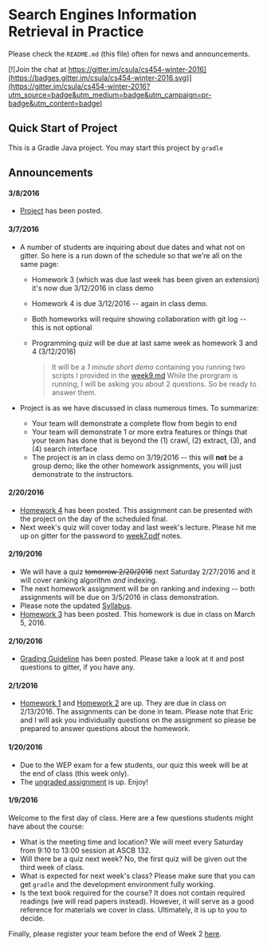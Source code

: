 # Search Engines Information Retrieval in Practice

Please check the `README.md` (this file) often for news and announcements.

[![Join the chat at https://gitter.im/csula/cs454-winter-2016](https://badges.gitter.im/csula/cs454-winter-2016.svg)](https://gitter.im/csula/cs454-winter-2016?utm_source=badge&utm_medium=badge&utm_campaign=pr-badge&utm_content=badge)

## Quick Start of Project

This is a Gradle Java project. You may start this project by `gradle`

## Announcements

#### 3/8/2016

* [Project](notes/project.md) has been posted.

#### 3/7/2016

* A number of students are inquiring about due dates and what not on gitter.  So here is a run down of the schedule so that we're all on the same page:

  * Homework 3 (which was due last week has been given an extension) it's now due 3/12/2016 in class demo 

  * Homework 4 is due 3/12/2016 -- again in class demo.

  * Both homeworks will require showing collaboration with git log -- this is not optional
 
  * Programming quiz will be due at last same week as homework 3 and 4 (3/12/2016)  
  
     > It will be a *1 minute short demo* containing you running two scripts I provided in the [week9.md](notes/week9.md)
     > While the prorgram is running, I will be asking you about 2 questions. So be ready to answer them.

* Project is as we have discussed in class numerous times.  To summarize:

  * Your team will demonstrate a complete flow from begin to end
  * Your team will demonstrate 1 or more extra features or things that your team has done that is beyond the (1) crawl, (2) extract, (3), and (4) search interface
  * The project is an in class demo on 3/19/2016 -- this will **not** be a group demo; like the other homework assignments, you will just demonstrate to the instructors.


#### 2/20/2016
* [Homework 4](notes/homework4.md) has been posted.  This assignment can be presented with the project on the day of the scheduled final.
* Next week's quiz will cover today and last week's lecture.  Please hit me up on gitter for the password to [week7.pdf](week7.pdf) notes.

#### 2/19/2016
* We will have a quiz ~~tomorrow 2/20/2016~~ next Saturday 2/27/2016 and it will cover ranking algorithm *and* indexing.
* The next homework assignment will be on ranking and indexing -- both assignments will be due on 3/5/2016 in class demonstration.
* Please note the updated [Syllabus](Syllabus.md).
* [Homework 3](notes/homework3.md) has been posted.  This homework is due in class on March 5, 2016.

#### 2/10/2016
* [Grading Guideline](notes/grading.md) has been posted.  Please take a look at it and post questions to gitter, if you have any.

#### 2/1/2016
* [Homework 1](notes/homework1.md) and [Homework 2](notes/homework2.md) are up.  They are due in class on 2/13/2016.  The assignments can be done in team.  Please note that Eric and I will ask you individually questions on the assignment so please be prepared to answer questions about the homework.

#### 1/20/2016
* Due to the WEP exam for a few students, our quiz this week will be at the end of class (this week only).
* The [ungraded assignment](notes/homework-ungraded.md) is up.  Enjoy!

#### 1/9/2016

Welcome to the first day of class.  Here are a few questions students might have about the course:

* What is the meeting time and location?  We will meet every Saturday from  9:10 to 13:00 session at ASCB 132.
* Will there be a quiz next week?  No, the first quiz will be given out the third week of class.
* What is expected for next week's class?  Please make sure that you can get `gradle` and the development environment fully working.
* Is the text book required for the course?  It does not contain required readings (we will read papers instead).  However, it will serve as a good reference for materials we cover in class.  Ultimately, it is up to you to decide.

Finally, please register your team before the end of Week 2 [here](http://goo.gl/forms/5m8DoQySO5).
